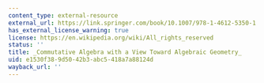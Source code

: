 ```yaml
---
content_type: external-resource
external_url: https://link.springer.com/book/10.1007/978-1-4612-5350-1
has_external_license_warning: true
license: https://en.wikipedia.org/wiki/All_rights_reserved
status: ''
title: _Commutative Algebra with a View Toward Algebraic Geometry_
uid: e1530f38-9d50-42b3-abc5-418a7a88124d
wayback_url: ''
---
```

